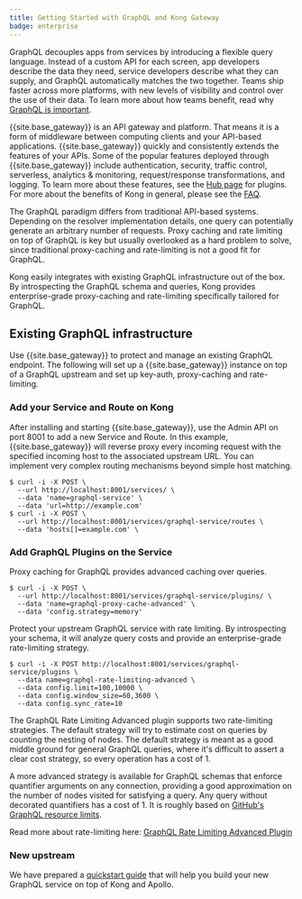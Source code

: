 ```yaml
---
title: Getting Started with GraphQL and Kong Gateway
badge: enterprise
---
```


GraphQL decouples apps from services by introducing a flexible query language. Instead of a custom API for each screen, app developers describe the data they need, service developers describe what they can supply, and GraphQL automatically matches the two together. Teams ship faster across more platforms, with new levels of visibility and control over the use of their data. To learn more about how teams benefit, read why [GraphQL is important](https://www.apollographql.com/why-graphql/).

{{site.base_gateway}} is an API gateway and platform. That means it is a form of middleware between computing clients and your API-based applications. {{site.base_gateway}} quickly and consistently extends the features of your APIs. Some of the popular features deployed through {{site.base_gateway}} include authentication, security, traffic control, serverless, analytics & monitoring, request/response transformations, and logging. To learn more about these features, see the [Hub page](hub/) for plugins. For more about the benefits of Kong in general, please see the [FAQ](https://konghq.com/faqs).

The GraphQL paradigm differs from traditional API-based systems. Depending on the resolver implementation details, one query can potentially generate an arbitrary number of requests. Proxy caching and rate limiting on top of GraphQL is key but usually overlooked as a hard problem to solve, since traditional proxy-caching and rate-limiting is not a good fit for GraphQL.

Kong easily integrates with existing GraphQL infrastructure out of the box. By introspecting the GraphQL schema and queries, Kong provides enterprise-grade proxy-caching and rate-limiting specifically tailored for GraphQL.

## Existing GraphQL infrastructure

Use {{site.base_gateway}} to protect and manage an existing GraphQL endpoint. The following will set up a {{site.base_gateway}} instance on top of a GraphQL upstream and set up key-auth, proxy-caching and rate-limiting.

### Add your Service and Route on Kong

After installing and starting {{site.base_gateway}}, use the Admin API on port 8001 to add a new Service and Route. In this example, {{site.base_gateway}} will reverse proxy every incoming request with the specified incoming host to the associated upstream URL. You can implement very complex routing mechanisms beyond simple host matching.


```
$ curl -i -X POST \
  --url http://localhost:8001/services/ \
  --data 'name=graphql-service' \
  --data 'url=http://example.com'
$ curl -i -X POST \
  --url http://localhost:8001/services/graphql-service/routes \
  --data 'hosts[]=example.com' \
```  

### Add GraphQL Plugins on the Service

Proxy caching for GraphQL provides advanced caching over queries.

```
$ curl -i -X POST \
  --url http://localhost:8001/services/graphql-service/plugins/ \
  --data 'name=graphql-proxy-cache-advanced' \
  --data 'config.strategy=memory'
```

Protect your upstream GraphQL service with rate limiting. By introspecting your schema, it will analyze query costs and provide an enterprise-grade rate-limiting strategy.

```
$ curl -i -X POST http://localhost:8001/services/graphql-service/plugins \
  --data name=graphql-rate-limiting-advanced \
  --data config.limit=100,10000 \
  --data config.window_size=60,3600 \
  --data config.sync_rate=10
```

The GraphQL Rate Limiting Advanced plugin supports two rate-limiting strategies. The default strategy will try to estimate cost on queries by counting the nesting of nodes. The default strategy is meant as a good middle ground for general GraphQL queries, where it's difficult to assert a clear cost strategy, so every operation has a cost of 1.

A more advanced strategy is available for GraphQL schemas that enforce quantifier arguments on any connection, providing a good approximation on the number of nodes visited for satisfying a query. Any query without decorated quantifiers has a cost of 1. It is roughly based on [GitHub's GraphQL resource limits](https://developer.github.com/v4/guides/resource-limitations/).

Read more about rate-limiting here: [GraphQL Rate Limiting Advanced Plugin](/hub/kong-inc/graphql-rate-limiting-advanced/)

### New upstream

We have prepared a [quickstart guide](https://github.com/Kong/kong-apollo-quickstart) that will help you build your new GraphQL service on top of Kong and Apollo.
